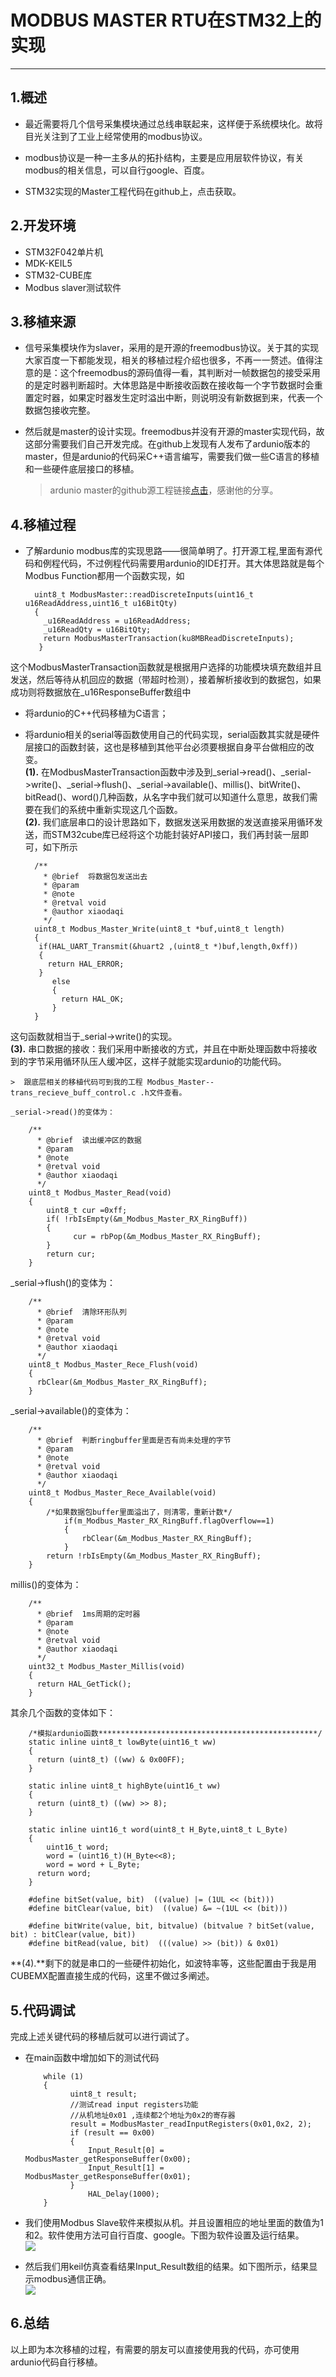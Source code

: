 
# MODBUS MASTER RTU在STM32上的实现 #
----------

## 1.概述 ##


- 最近需要将几个信号采集模块通过总线串联起来，这样便于系统模块化。故将目光关注到了工业上经常使用的modbus协议。

- modbus协议是一种一主多从的拓扑结构，主要是应用层软件协议，有关modbus的相关信息，可以自行google、百度。

- STM32实现的Master工程代码在github上，点击获取。

## 2.开发环境 ##

- STM32F042单片机
- MDK-KEIL5
- STM32-CUBE库
- Modbus slaver测试软件


## 3.移植来源 ##

- 信号采集模块作为slaver，采用的是开源的freemodbus协议。关于其的实现大家百度一下都能发现，相关的移植过程介绍也很多，不再一一赘述。值得注意的是：这个freemodbus的源码值得一看，其判断对一帧数据包的接受采用的是定时器判断超时。大体思路是中断接收函数在接收每一个字节数据时会重置定时器，如果定时器发生定时溢出中断，则说明没有新数据到来，代表一个数据包接收完整。

- 然后就是master的设计实现。freemodbus并没有开源的master实现代码，故这部分需要我们自己开发完成。在github上发现有人发布了ardunio版本的master，但是ardunio的代码采C++语言编写，需要我们做一些C语言的移植和一些硬件底层接口的移植。

    > ardunio master的github源工程链接[点击](https://github.com/4-20ma/ModbusMaster)，感谢他的分享。

## 4.移植过程 ##

- 了解ardunio modbus库的实现思路——很简单明了。打开源工程,里面有源代码和例程代码，不过例程代码需要用ardunio的IDE打开。其大体思路就是每个Modbus Function都用一个函数实现，如

		uint8_t ModbusMaster::readDiscreteInputs(uint16_t u16ReadAddress,uint16_t u16BitQty)
		{
		  _u16ReadAddress = u16ReadAddress;
		  _u16ReadQty = u16BitQty;
		  return ModbusMasterTransaction(ku8MBReadDiscreteInputs);
		 }
这个ModbusMasterTransaction函数就是根据用户选择的功能模块填充数组并且发送，然后等待从机回应的数据（带超时检测），接着解析接收到的数据包，如果成功则将数据放在_u16ResponseBuffer数组中
- 将ardunio的C++代码移植为C语言；

- 将ardunio相关的serial等函数使用自己的代码实现，serial函数其实就是硬件层接口的函数封装，这也是移植到其他平台必须要根据自身平台做相应的改变。   
**(1).** 在ModbusMasterTransaction函数中涉及到_serial->read()、_serial->write()、_serial->flush()、_serial->available()、millis()、bitWrite()、bitRead()、word()几种函数，从名字中我们就可以知道什么意思，故我们需要在我们的系统中重新实现这几个函数。  
**(2).** 我们底层串口的设计思路如下，数据发送采用数据的发送直接采用循环发送，而STM32cube库已经将这个功能封装好API接口，我们再封装一层即可，如下所示

		/**
		  * @brief  将数据包发送出去
		  * @param
		  * @note
		  * @retval void
		  * @author xiaodaqi
		  */
		uint8_t Modbus_Master_Write(uint8_t *buf,uint8_t length)
		{
		 if(HAL_UART_Transmit(&huart2 ,(uint8_t *)buf,length,0xff))
		 {
		   return HAL_ERROR;
		 }
		 	else
			{
			  return HAL_OK;
			}
		}
这句函数就相当于_serial->write()的实现。  
**(3).** 串口数据的接收：我们采用中断接收的方式，并且在中断处理函数中将接收到的字节采用循环队压人缓冲区，这样子就能实现ardunio的功能代码。

    >  跟底层相关的移植代码可到我的工程 Modbus_Master--trans_recieve_buff_control.c .h文件查看。  
    
	_serial->read()的变体为：  

		/**
		  * @brief  读出缓冲区的数据
		  * @param
		  * @note
		  * @retval void
		  * @author xiaodaqi
		  */
		uint8_t Modbus_Master_Read(void)
		{
			uint8_t cur =0xff;
			if( !rbIsEmpty(&m_Modbus_Master_RX_RingBuff))
			{
				  cur = rbPop(&m_Modbus_Master_RX_RingBuff);
			}
			return cur;
		}
_serial->flush()的变体为：

		/**
		  * @brief  清除环形队列
		  * @param
		  * @note
		  * @retval void
		  * @author xiaodaqi
		  */
		uint8_t Modbus_Master_Rece_Flush(void)
		{
		  rbClear(&m_Modbus_Master_RX_RingBuff);
		}
_serial->available()的变体为：

		/**
		  * @brief  判断ringbuffer里面是否有尚未处理的字节
		  * @param
		  * @note
		  * @retval void
		  * @author xiaodaqi
		  */
		uint8_t Modbus_Master_Rece_Available(void)
		{
			/*如果数据包buffer里面溢出了，则清零，重新计数*/
				if(m_Modbus_Master_RX_RingBuff.flagOverflow==1)
				{
					rbClear(&m_Modbus_Master_RX_RingBuff);
				}
			return !rbIsEmpty(&m_Modbus_Master_RX_RingBuff);
		}
millis()的变体为：

		/**
		  * @brief  1ms周期的定时器
		  * @param
		  * @note
		  * @retval void
		  * @author xiaodaqi
		  */
		uint32_t Modbus_Master_Millis(void)
		{
		  return HAL_GetTick();
		}
其余几个函数的变体如下：

		/*模拟ardunio函数*************************************************/
		static inline uint8_t lowByte(uint16_t ww)
		{
		  return (uint8_t) ((ww) & 0x00FF);
		}
		
		static inline uint8_t highByte(uint16_t ww)
		{
		  return (uint8_t) ((ww) >> 8);
		}
		
		static inline uint16_t word(uint8_t H_Byte,uint8_t L_Byte)
		{
			uint16_t word;
			word = (uint16_t)(H_Byte<<8);
			word = word + L_Byte;
		  return word;
		}
		
		#define bitSet(value, bit)  ((value) |= (1UL << (bit))) 
		#define bitClear(value, bit)  ((value) &= ~(1UL << (bit)))
		
		#define bitWrite(value, bit, bitvalue) (bitvalue ? bitSet(value, bit) : bitClear(value, bit))
		#define bitRead(value, bit)  (((value) >> (bit)) & 0x01) 
**(4).**剩下的就是串口的一些硬件初始化，如波特率等，这些配置由于我是用CUBEMX配置直接生成的代码，这里不做过多阐述。

## 5.代码调试 ##

完成上述关键代码的移植后就可以进行调试了。
 
- 在main函数中增加如下的测试代码

		  while (1)
		  {
				uint8_t result;
				//测试read input registers功能
		        //从机地址0x01 ,连续都2个地址为0x2的寄存器
				result = ModbusMaster_readInputRegisters(0x01,0x2, 2);
				if (result == 0x00)
				{
					Input_Result[0] = ModbusMaster_getResponseBuffer(0x00);
					Input_Result[1] = ModbusMaster_getResponseBuffer(0x01);
				}
					HAL_Delay(1000);
		  }

- 我们使用Modbus Slave软件来模拟从机。并且设置相应的地址里面的数值为1和2。软件使用方法可自行百度、google。下图为软件设置及运行结果。  
![](https://i.imgur.com/FHz8VgM.png)

- 然后我们用keil仿真查看结果Input_Result数组的结果。如下图所示，结果显示modbus通信正确。  
![](https://i.imgur.com/S9kJUOc.png)

## 6.总结 ##

以上即为本次移植的过程，有需要的朋友可以直接使用我的代码，亦可使用ardunio代码自行移植。